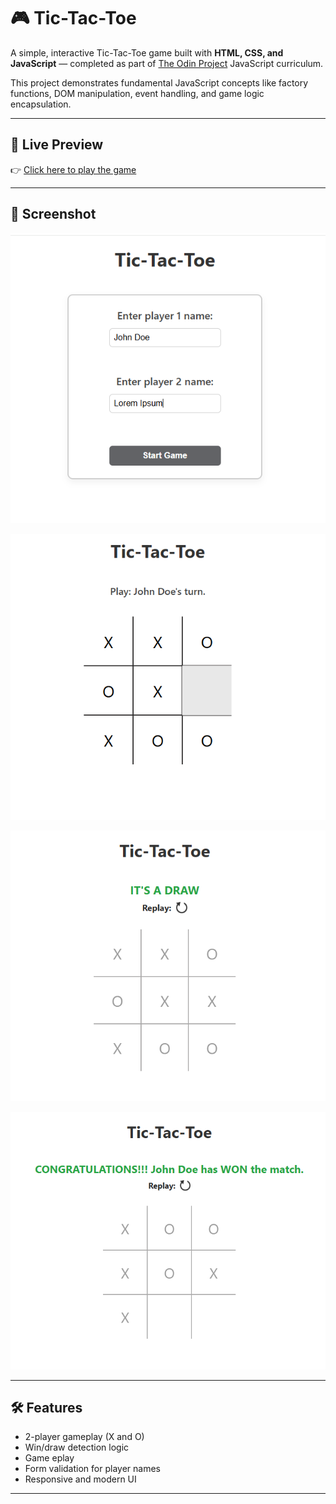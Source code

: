 # 🎮 Tic-Tac-Toe

A simple, interactive Tic-Tac-Toe game built with **HTML, CSS, and JavaScript** — completed as part of [The Odin Project](https://www.theodinproject.com/) JavaScript curriculum.

This project demonstrates fundamental JavaScript concepts like factory functions, DOM manipulation, event handling, and game logic encapsulation.

---

## 🔗 Live Preview

👉 [Click here to play the game](https://babashehu01.github.io/tic-tac-toe/)  

---

## 📸 Screenshot

![Game start page](assets\game-start-page.png)

![Game play page](assets/game-play-page.png)

![Draw page](assets/draw-page.png)

![Win page](assets/win.PNG)

---

## 🛠️ Features

- 2-player gameplay (X and O)
- Win/draw detection logic
- Game eplay
- Form validation for player names
- Responsive and modern UI

---
